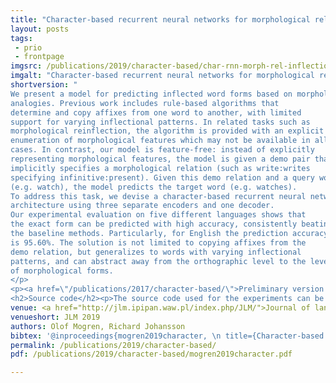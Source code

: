 ```yaml
---
title: "Character-based recurrent neural networks for morphological relational reasoning"
layout: posts
tags:
 - prio
 - frontpage
imgsrc: /publications/2019/character-based/char-rnn-morph-rel-inflection-tall-narrow.svg
imgalt: "Character-based recurrent neural networks for morphological relational reasoning. The <em>FC relation</em> layer is connected to an auxilliary output layer, trained to predict a label for the current type of relation. The final output is generated by the <em>Decoder RNN</em>."
shortversion: "
We present a model for predicting inflected word forms based on morphological 
analogies. Previous work includes rule-based algorithms that
determine and copy affixes from one word to another, with limited
support for varying inflectional patterns. In related tasks such as 
morphological reinflection, the algorithm is provided with an explicit 
enumeration of morphological features which may not be available in all
cases. In contrast, our model is feature-free: instead of explicitly 
representing morphological features, the model is given a demo pair that
implicitly specifies a morphological relation (such as write:writes 
specifying infinitive:present). Given this demo relation and a query word
(e.g. watch), the model predicts the target word (e.g. watches).
To address this task, we devise a character-based recurrent neural network
architecture using three separate encoders and one decoder.
Our experimental evaluation on five different languages shows that
the exact form can be predicted with high accuracy, consistently beating 
the baseline methods. Particularly, for English the prediction accuracy 
is 95.60%. The solution is not limited to copying affixes from the
demo relation, but generalizes to words with varying inflectional
patterns, and can abstract away from the orthographic level to the level
of morphological forms.
</p>
<p><a href=\"/publications/2017/character-based/\">Preliminary version appeared in Subword & Character Level Models in NLP (SCLeM) workshop at EMNLP 2017 in Copenhagen, Denmark, September 7</a>.</p>
<h2>Source code</h2><p>The source code used for the experiments can be downloaded from <a href=\"https://github.com/olofmogren/char-rnn-wordrelations\">https://github.com/olofmogren/char-rnn-wordrelations</a>.</p>"
venue: <a href="http://jlm.ipipan.waw.pl/index.php/JLM/">Journal of language modelling</a>.
venueshort: JLM 2019
authors: Olof Mogren, Richard Johansson
bibtex: '@inproceedings{mogren2019character, \n title={Character-based recurrent neural networks for morphological relational reasoning}, \n author={Olof Mogren and Richard Johansson}, \n booktitle={Journal of Language Modelling}, \n year={2019}}'
permalink: /publications/2019/character-based/
pdf: /publications/2019/character-based/mogren2019character.pdf

---
```

